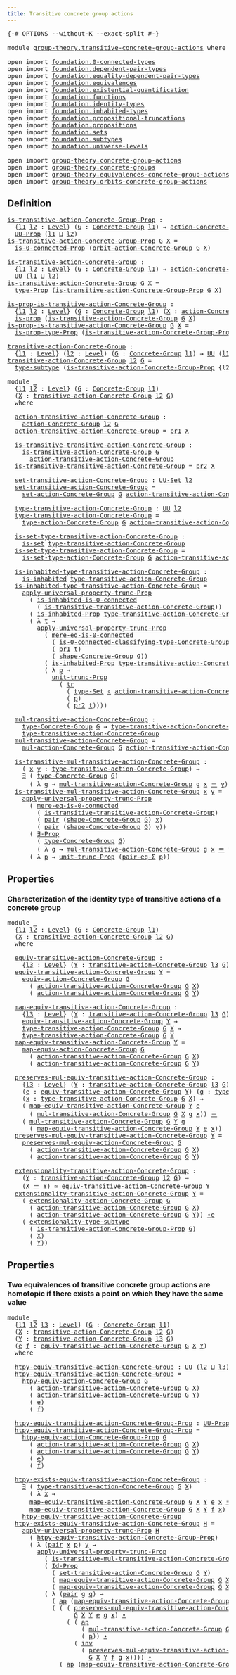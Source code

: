 ```yaml
---
title: Transitive concrete group actions
---
```


<pre class="Agda"><a id="59" class="Symbol">{-#</a> <a id="63" class="Keyword">OPTIONS</a> <a id="71" class="Pragma">--without-K</a> <a id="83" class="Pragma">--exact-split</a> <a id="97" class="Symbol">#-}</a>

<a id="102" class="Keyword">module</a> <a id="109" href="group-theory.transitive-concrete-group-actions.html" class="Module">group-theory.transitive-concrete-group-actions</a> <a id="156" class="Keyword">where</a>

<a id="163" class="Keyword">open</a> <a id="168" class="Keyword">import</a> <a id="175" href="foundation.0-connected-types.html" class="Module">foundation.0-connected-types</a>
<a id="204" class="Keyword">open</a> <a id="209" class="Keyword">import</a> <a id="216" href="foundation.dependent-pair-types.html" class="Module">foundation.dependent-pair-types</a>
<a id="248" class="Keyword">open</a> <a id="253" class="Keyword">import</a> <a id="260" href="foundation.equality-dependent-pair-types.html" class="Module">foundation.equality-dependent-pair-types</a>
<a id="301" class="Keyword">open</a> <a id="306" class="Keyword">import</a> <a id="313" href="foundation.equivalences.html" class="Module">foundation.equivalences</a>
<a id="337" class="Keyword">open</a> <a id="342" class="Keyword">import</a> <a id="349" href="foundation.existential-quantification.html" class="Module">foundation.existential-quantification</a>
<a id="387" class="Keyword">open</a> <a id="392" class="Keyword">import</a> <a id="399" href="foundation.functions.html" class="Module">foundation.functions</a>
<a id="420" class="Keyword">open</a> <a id="425" class="Keyword">import</a> <a id="432" href="foundation.identity-types.html" class="Module">foundation.identity-types</a>
<a id="458" class="Keyword">open</a> <a id="463" class="Keyword">import</a> <a id="470" href="foundation.inhabited-types.html" class="Module">foundation.inhabited-types</a>
<a id="497" class="Keyword">open</a> <a id="502" class="Keyword">import</a> <a id="509" href="foundation.propositional-truncations.html" class="Module">foundation.propositional-truncations</a>
<a id="546" class="Keyword">open</a> <a id="551" class="Keyword">import</a> <a id="558" href="foundation.propositions.html" class="Module">foundation.propositions</a>
<a id="582" class="Keyword">open</a> <a id="587" class="Keyword">import</a> <a id="594" href="foundation.sets.html" class="Module">foundation.sets</a>
<a id="610" class="Keyword">open</a> <a id="615" class="Keyword">import</a> <a id="622" href="foundation.subtypes.html" class="Module">foundation.subtypes</a>
<a id="642" class="Keyword">open</a> <a id="647" class="Keyword">import</a> <a id="654" href="foundation.universe-levels.html" class="Module">foundation.universe-levels</a>

<a id="682" class="Keyword">open</a> <a id="687" class="Keyword">import</a> <a id="694" href="group-theory.concrete-group-actions.html" class="Module">group-theory.concrete-group-actions</a>
<a id="730" class="Keyword">open</a> <a id="735" class="Keyword">import</a> <a id="742" href="group-theory.concrete-groups.html" class="Module">group-theory.concrete-groups</a>
<a id="771" class="Keyword">open</a> <a id="776" class="Keyword">import</a> <a id="783" href="group-theory.equivalences-concrete-group-actions.html" class="Module">group-theory.equivalences-concrete-group-actions</a>
<a id="832" class="Keyword">open</a> <a id="837" class="Keyword">import</a> <a id="844" href="group-theory.orbits-concrete-group-actions.html" class="Module">group-theory.orbits-concrete-group-actions</a>
</pre>
## Definition

<pre class="Agda"><a id="is-transitive-action-Concrete-Group-Prop"></a><a id="915" href="group-theory.transitive-concrete-group-actions.html#915" class="Function">is-transitive-action-Concrete-Group-Prop</a> <a id="956" class="Symbol">:</a>
  <a id="960" class="Symbol">{</a><a id="961" href="group-theory.transitive-concrete-group-actions.html#961" class="Bound">l1</a> <a id="964" href="group-theory.transitive-concrete-group-actions.html#964" class="Bound">l2</a> <a id="967" class="Symbol">:</a> <a id="969" href="Agda.Primitive.html#597" class="Postulate">Level</a><a id="974" class="Symbol">}</a> <a id="976" class="Symbol">(</a><a id="977" href="group-theory.transitive-concrete-group-actions.html#977" class="Bound">G</a> <a id="979" class="Symbol">:</a> <a id="981" href="group-theory.concrete-groups.html#2024" class="Function">Concrete-Group</a> <a id="996" href="group-theory.transitive-concrete-group-actions.html#961" class="Bound">l1</a><a id="998" class="Symbol">)</a> <a id="1000" class="Symbol">→</a> <a id="1002" href="group-theory.concrete-group-actions.html#807" class="Function">action-Concrete-Group</a> <a id="1024" href="group-theory.transitive-concrete-group-actions.html#964" class="Bound">l2</a> <a id="1027" href="group-theory.transitive-concrete-group-actions.html#977" class="Bound">G</a> <a id="1029" class="Symbol">→</a>
  <a id="1033" href="foundation-core.propositions.html#1393" class="Function">UU-Prop</a> <a id="1041" class="Symbol">(</a><a id="1042" href="group-theory.transitive-concrete-group-actions.html#961" class="Bound">l1</a> <a id="1045" href="Agda.Primitive.html#810" class="Primitive Operator">⊔</a> <a id="1047" href="group-theory.transitive-concrete-group-actions.html#964" class="Bound">l2</a><a id="1049" class="Symbol">)</a>
<a id="1051" href="group-theory.transitive-concrete-group-actions.html#915" class="Function">is-transitive-action-Concrete-Group-Prop</a> <a id="1092" href="group-theory.transitive-concrete-group-actions.html#1092" class="Bound">G</a> <a id="1094" href="group-theory.transitive-concrete-group-actions.html#1094" class="Bound">X</a> <a id="1096" class="Symbol">=</a>
  <a id="1100" href="foundation.0-connected-types.html#1644" class="Function">is-0-connected-Prop</a> <a id="1120" class="Symbol">(</a><a id="1121" href="group-theory.orbits-concrete-group-actions.html#420" class="Function">orbit-action-Concrete-Group</a> <a id="1149" href="group-theory.transitive-concrete-group-actions.html#1092" class="Bound">G</a> <a id="1151" href="group-theory.transitive-concrete-group-actions.html#1094" class="Bound">X</a><a id="1152" class="Symbol">)</a>

<a id="is-transitive-action-Concrete-Group"></a><a id="1155" href="group-theory.transitive-concrete-group-actions.html#1155" class="Function">is-transitive-action-Concrete-Group</a> <a id="1191" class="Symbol">:</a>
  <a id="1195" class="Symbol">{</a><a id="1196" href="group-theory.transitive-concrete-group-actions.html#1196" class="Bound">l1</a> <a id="1199" href="group-theory.transitive-concrete-group-actions.html#1199" class="Bound">l2</a> <a id="1202" class="Symbol">:</a> <a id="1204" href="Agda.Primitive.html#597" class="Postulate">Level</a><a id="1209" class="Symbol">}</a> <a id="1211" class="Symbol">(</a><a id="1212" href="group-theory.transitive-concrete-group-actions.html#1212" class="Bound">G</a> <a id="1214" class="Symbol">:</a> <a id="1216" href="group-theory.concrete-groups.html#2024" class="Function">Concrete-Group</a> <a id="1231" href="group-theory.transitive-concrete-group-actions.html#1196" class="Bound">l1</a><a id="1233" class="Symbol">)</a> <a id="1235" class="Symbol">→</a> <a id="1237" href="group-theory.concrete-group-actions.html#807" class="Function">action-Concrete-Group</a> <a id="1259" href="group-theory.transitive-concrete-group-actions.html#1199" class="Bound">l2</a> <a id="1262" href="group-theory.transitive-concrete-group-actions.html#1212" class="Bound">G</a> <a id="1264" class="Symbol">→</a>
  <a id="1268" href="foundation-core.universe-levels.html#235" class="Primitive">UU</a> <a id="1271" class="Symbol">(</a><a id="1272" href="group-theory.transitive-concrete-group-actions.html#1196" class="Bound">l1</a> <a id="1275" href="Agda.Primitive.html#810" class="Primitive Operator">⊔</a> <a id="1277" href="group-theory.transitive-concrete-group-actions.html#1199" class="Bound">l2</a><a id="1279" class="Symbol">)</a>
<a id="1281" href="group-theory.transitive-concrete-group-actions.html#1155" class="Function">is-transitive-action-Concrete-Group</a> <a id="1317" href="group-theory.transitive-concrete-group-actions.html#1317" class="Bound">G</a> <a id="1319" href="group-theory.transitive-concrete-group-actions.html#1319" class="Bound">X</a> <a id="1321" class="Symbol">=</a>
  <a id="1325" href="foundation-core.propositions.html#1495" class="Function">type-Prop</a> <a id="1335" class="Symbol">(</a><a id="1336" href="group-theory.transitive-concrete-group-actions.html#915" class="Function">is-transitive-action-Concrete-Group-Prop</a> <a id="1377" href="group-theory.transitive-concrete-group-actions.html#1317" class="Bound">G</a> <a id="1379" href="group-theory.transitive-concrete-group-actions.html#1319" class="Bound">X</a><a id="1380" class="Symbol">)</a>

<a id="is-prop-is-transitive-action-Concrete-Group"></a><a id="1383" href="group-theory.transitive-concrete-group-actions.html#1383" class="Function">is-prop-is-transitive-action-Concrete-Group</a> <a id="1427" class="Symbol">:</a>
  <a id="1431" class="Symbol">{</a><a id="1432" href="group-theory.transitive-concrete-group-actions.html#1432" class="Bound">l1</a> <a id="1435" href="group-theory.transitive-concrete-group-actions.html#1435" class="Bound">l2</a> <a id="1438" class="Symbol">:</a> <a id="1440" href="Agda.Primitive.html#597" class="Postulate">Level</a><a id="1445" class="Symbol">}</a> <a id="1447" class="Symbol">(</a><a id="1448" href="group-theory.transitive-concrete-group-actions.html#1448" class="Bound">G</a> <a id="1450" class="Symbol">:</a> <a id="1452" href="group-theory.concrete-groups.html#2024" class="Function">Concrete-Group</a> <a id="1467" href="group-theory.transitive-concrete-group-actions.html#1432" class="Bound">l1</a><a id="1469" class="Symbol">)</a> <a id="1471" class="Symbol">(</a><a id="1472" href="group-theory.transitive-concrete-group-actions.html#1472" class="Bound">X</a> <a id="1474" class="Symbol">:</a> <a id="1476" href="group-theory.concrete-group-actions.html#807" class="Function">action-Concrete-Group</a> <a id="1498" href="group-theory.transitive-concrete-group-actions.html#1435" class="Bound">l2</a> <a id="1501" href="group-theory.transitive-concrete-group-actions.html#1448" class="Bound">G</a><a id="1502" class="Symbol">)</a> <a id="1504" class="Symbol">→</a>
  <a id="1508" href="foundation-core.propositions.html#1309" class="Function">is-prop</a> <a id="1516" class="Symbol">(</a><a id="1517" href="group-theory.transitive-concrete-group-actions.html#1155" class="Function">is-transitive-action-Concrete-Group</a> <a id="1553" href="group-theory.transitive-concrete-group-actions.html#1448" class="Bound">G</a> <a id="1555" href="group-theory.transitive-concrete-group-actions.html#1472" class="Bound">X</a><a id="1556" class="Symbol">)</a>
<a id="1558" href="group-theory.transitive-concrete-group-actions.html#1383" class="Function">is-prop-is-transitive-action-Concrete-Group</a> <a id="1602" href="group-theory.transitive-concrete-group-actions.html#1602" class="Bound">G</a> <a id="1604" href="group-theory.transitive-concrete-group-actions.html#1604" class="Bound">X</a> <a id="1606" class="Symbol">=</a>
  <a id="1610" href="foundation-core.propositions.html#1562" class="Function">is-prop-type-Prop</a> <a id="1628" class="Symbol">(</a><a id="1629" href="group-theory.transitive-concrete-group-actions.html#915" class="Function">is-transitive-action-Concrete-Group-Prop</a> <a id="1670" href="group-theory.transitive-concrete-group-actions.html#1602" class="Bound">G</a> <a id="1672" href="group-theory.transitive-concrete-group-actions.html#1604" class="Bound">X</a><a id="1673" class="Symbol">)</a>

<a id="transitive-action-Concrete-Group"></a><a id="1676" href="group-theory.transitive-concrete-group-actions.html#1676" class="Function">transitive-action-Concrete-Group</a> <a id="1709" class="Symbol">:</a>
  <a id="1713" class="Symbol">{</a><a id="1714" href="group-theory.transitive-concrete-group-actions.html#1714" class="Bound">l1</a> <a id="1717" class="Symbol">:</a> <a id="1719" href="Agda.Primitive.html#597" class="Postulate">Level</a><a id="1724" class="Symbol">}</a> <a id="1726" class="Symbol">(</a><a id="1727" href="group-theory.transitive-concrete-group-actions.html#1727" class="Bound">l2</a> <a id="1730" class="Symbol">:</a> <a id="1732" href="Agda.Primitive.html#597" class="Postulate">Level</a><a id="1737" class="Symbol">)</a> <a id="1739" class="Symbol">(</a><a id="1740" href="group-theory.transitive-concrete-group-actions.html#1740" class="Bound">G</a> <a id="1742" class="Symbol">:</a> <a id="1744" href="group-theory.concrete-groups.html#2024" class="Function">Concrete-Group</a> <a id="1759" href="group-theory.transitive-concrete-group-actions.html#1714" class="Bound">l1</a><a id="1761" class="Symbol">)</a> <a id="1763" class="Symbol">→</a> <a id="1765" href="foundation-core.universe-levels.html#235" class="Primitive">UU</a> <a id="1768" class="Symbol">(</a><a id="1769" href="group-theory.transitive-concrete-group-actions.html#1714" class="Bound">l1</a> <a id="1772" href="Agda.Primitive.html#810" class="Primitive Operator">⊔</a> <a id="1774" href="Agda.Primitive.html#780" class="Primitive">lsuc</a> <a id="1779" href="group-theory.transitive-concrete-group-actions.html#1727" class="Bound">l2</a><a id="1781" class="Symbol">)</a>
<a id="1783" href="group-theory.transitive-concrete-group-actions.html#1676" class="Function">transitive-action-Concrete-Group</a> <a id="1816" href="group-theory.transitive-concrete-group-actions.html#1816" class="Bound">l2</a> <a id="1819" href="group-theory.transitive-concrete-group-actions.html#1819" class="Bound">G</a> <a id="1821" class="Symbol">=</a>
  <a id="1825" href="foundation-core.subtypes.html#2555" class="Function">type-subtype</a> <a id="1838" class="Symbol">(</a><a id="1839" href="group-theory.transitive-concrete-group-actions.html#915" class="Function">is-transitive-action-Concrete-Group-Prop</a> <a id="1880" class="Symbol">{</a><a id="1881" class="Argument">l2</a> <a id="1884" class="Symbol">=</a> <a id="1886" href="group-theory.transitive-concrete-group-actions.html#1816" class="Bound">l2</a><a id="1888" class="Symbol">}</a> <a id="1890" href="group-theory.transitive-concrete-group-actions.html#1819" class="Bound">G</a><a id="1891" class="Symbol">)</a>

<a id="1894" class="Keyword">module</a> <a id="1901" href="group-theory.transitive-concrete-group-actions.html#1901" class="Module">_</a>
  <a id="1905" class="Symbol">{</a><a id="1906" href="group-theory.transitive-concrete-group-actions.html#1906" class="Bound">l1</a> <a id="1909" href="group-theory.transitive-concrete-group-actions.html#1909" class="Bound">l2</a> <a id="1912" class="Symbol">:</a> <a id="1914" href="Agda.Primitive.html#597" class="Postulate">Level</a><a id="1919" class="Symbol">}</a> <a id="1921" class="Symbol">(</a><a id="1922" href="group-theory.transitive-concrete-group-actions.html#1922" class="Bound">G</a> <a id="1924" class="Symbol">:</a> <a id="1926" href="group-theory.concrete-groups.html#2024" class="Function">Concrete-Group</a> <a id="1941" href="group-theory.transitive-concrete-group-actions.html#1906" class="Bound">l1</a><a id="1943" class="Symbol">)</a>
  <a id="1947" class="Symbol">(</a><a id="1948" href="group-theory.transitive-concrete-group-actions.html#1948" class="Bound">X</a> <a id="1950" class="Symbol">:</a> <a id="1952" href="group-theory.transitive-concrete-group-actions.html#1676" class="Function">transitive-action-Concrete-Group</a> <a id="1985" href="group-theory.transitive-concrete-group-actions.html#1909" class="Bound">l2</a> <a id="1988" href="group-theory.transitive-concrete-group-actions.html#1922" class="Bound">G</a><a id="1989" class="Symbol">)</a>
  <a id="1993" class="Keyword">where</a>

  <a id="2002" href="group-theory.transitive-concrete-group-actions.html#2002" class="Function">action-transitive-action-Concrete-Group</a> <a id="2042" class="Symbol">:</a>
    <a id="2048" href="group-theory.concrete-group-actions.html#807" class="Function">action-Concrete-Group</a> <a id="2070" href="group-theory.transitive-concrete-group-actions.html#1909" class="Bound">l2</a> <a id="2073" href="group-theory.transitive-concrete-group-actions.html#1922" class="Bound">G</a>
  <a id="2077" href="group-theory.transitive-concrete-group-actions.html#2002" class="Function">action-transitive-action-Concrete-Group</a> <a id="2117" class="Symbol">=</a> <a id="2119" href="foundation-core.dependent-pair-types.html#605" class="Field">pr1</a> <a id="2123" href="group-theory.transitive-concrete-group-actions.html#1948" class="Bound">X</a>

  <a id="2128" href="group-theory.transitive-concrete-group-actions.html#2128" class="Function">is-transitive-transitive-action-Concrete-Group</a> <a id="2175" class="Symbol">:</a>
    <a id="2181" href="group-theory.transitive-concrete-group-actions.html#1155" class="Function">is-transitive-action-Concrete-Group</a> <a id="2217" href="group-theory.transitive-concrete-group-actions.html#1922" class="Bound">G</a>
      <a id="2225" href="group-theory.transitive-concrete-group-actions.html#2002" class="Function">action-transitive-action-Concrete-Group</a>
  <a id="2267" href="group-theory.transitive-concrete-group-actions.html#2128" class="Function">is-transitive-transitive-action-Concrete-Group</a> <a id="2314" class="Symbol">=</a> <a id="2316" href="foundation-core.dependent-pair-types.html#617" class="Field">pr2</a> <a id="2320" href="group-theory.transitive-concrete-group-actions.html#1948" class="Bound">X</a>

  <a id="2325" href="group-theory.transitive-concrete-group-actions.html#2325" class="Function">set-transitive-action-Concrete-Group</a> <a id="2362" class="Symbol">:</a> <a id="2364" href="foundation-core.sets.html#1190" class="Function">UU-Set</a> <a id="2371" href="group-theory.transitive-concrete-group-actions.html#1909" class="Bound">l2</a>
  <a id="2376" href="group-theory.transitive-concrete-group-actions.html#2325" class="Function">set-transitive-action-Concrete-Group</a> <a id="2413" class="Symbol">=</a>
    <a id="2419" href="group-theory.concrete-group-actions.html#1017" class="Function">set-action-Concrete-Group</a> <a id="2445" href="group-theory.transitive-concrete-group-actions.html#1922" class="Bound">G</a> <a id="2447" href="group-theory.transitive-concrete-group-actions.html#2002" class="Function">action-transitive-action-Concrete-Group</a>

  <a id="2490" href="group-theory.transitive-concrete-group-actions.html#2490" class="Function">type-transitive-action-Concrete-Group</a> <a id="2528" class="Symbol">:</a> <a id="2530" href="foundation-core.universe-levels.html#235" class="Primitive">UU</a> <a id="2533" href="group-theory.transitive-concrete-group-actions.html#1909" class="Bound">l2</a>
  <a id="2538" href="group-theory.transitive-concrete-group-actions.html#2490" class="Function">type-transitive-action-Concrete-Group</a> <a id="2576" class="Symbol">=</a>
    <a id="2582" href="group-theory.concrete-group-actions.html#1115" class="Function">type-action-Concrete-Group</a> <a id="2609" href="group-theory.transitive-concrete-group-actions.html#1922" class="Bound">G</a> <a id="2611" href="group-theory.transitive-concrete-group-actions.html#2002" class="Function">action-transitive-action-Concrete-Group</a>

  <a id="2654" href="group-theory.transitive-concrete-group-actions.html#2654" class="Function">is-set-type-transitive-action-Concrete-Group</a> <a id="2699" class="Symbol">:</a>
    <a id="2705" href="foundation-core.sets.html#1113" class="Function">is-set</a> <a id="2712" href="group-theory.transitive-concrete-group-actions.html#2490" class="Function">type-transitive-action-Concrete-Group</a>
  <a id="2752" href="group-theory.transitive-concrete-group-actions.html#2654" class="Function">is-set-type-transitive-action-Concrete-Group</a> <a id="2797" class="Symbol">=</a>
    <a id="2803" href="group-theory.concrete-group-actions.html#1219" class="Function">is-set-type-action-Concrete-Group</a> <a id="2837" href="group-theory.transitive-concrete-group-actions.html#1922" class="Bound">G</a> <a id="2839" href="group-theory.transitive-concrete-group-actions.html#2002" class="Function">action-transitive-action-Concrete-Group</a>

  <a id="2882" href="group-theory.transitive-concrete-group-actions.html#2882" class="Function">is-inhabited-type-transitive-action-Concrete-Group</a> <a id="2933" class="Symbol">:</a>
    <a id="2939" href="foundation.inhabited-types.html#502" class="Function">is-inhabited</a> <a id="2952" href="group-theory.transitive-concrete-group-actions.html#2490" class="Function">type-transitive-action-Concrete-Group</a>
  <a id="2992" href="group-theory.transitive-concrete-group-actions.html#2882" class="Function">is-inhabited-type-transitive-action-Concrete-Group</a> <a id="3043" class="Symbol">=</a>
    <a id="3049" href="foundation.propositional-truncations.html#5769" class="Function">apply-universal-property-trunc-Prop</a>
      <a id="3091" class="Symbol">(</a> <a id="3093" href="foundation.0-connected-types.html#1863" class="Function">is-inhabited-is-0-connected</a>
        <a id="3129" class="Symbol">(</a> <a id="3131" href="group-theory.transitive-concrete-group-actions.html#2128" class="Function">is-transitive-transitive-action-Concrete-Group</a><a id="3177" class="Symbol">))</a>
      <a id="3186" class="Symbol">(</a> <a id="3188" href="foundation.inhabited-types.html#415" class="Function">is-inhabited-Prop</a> <a id="3206" href="group-theory.transitive-concrete-group-actions.html#2490" class="Function">type-transitive-action-Concrete-Group</a><a id="3243" class="Symbol">)</a>
      <a id="3251" class="Symbol">(</a> <a id="3253" class="Symbol">λ</a> <a id="3255" href="group-theory.transitive-concrete-group-actions.html#3255" class="Bound">t</a> <a id="3257" class="Symbol">→</a>
        <a id="3267" href="foundation.propositional-truncations.html#5769" class="Function">apply-universal-property-trunc-Prop</a>
          <a id="3313" class="Symbol">(</a> <a id="3315" href="foundation.0-connected-types.html#2126" class="Function">mere-eq-is-0-connected</a>
            <a id="3350" class="Symbol">(</a> <a id="3352" href="group-theory.concrete-groups.html#2679" class="Function">is-0-connected-classifying-type-Concrete-Group</a> <a id="3399" href="group-theory.transitive-concrete-group-actions.html#1922" class="Bound">G</a><a id="3400" class="Symbol">)</a>
            <a id="3414" class="Symbol">(</a> <a id="3416" href="foundation-core.dependent-pair-types.html#605" class="Field">pr1</a> <a id="3420" href="group-theory.transitive-concrete-group-actions.html#3255" class="Bound">t</a><a id="3421" class="Symbol">)</a>
            <a id="3435" class="Symbol">(</a> <a id="3437" href="group-theory.concrete-groups.html#2555" class="Function">shape-Concrete-Group</a> <a id="3458" href="group-theory.transitive-concrete-group-actions.html#1922" class="Bound">G</a><a id="3459" class="Symbol">))</a>
          <a id="3472" class="Symbol">(</a> <a id="3474" href="foundation.inhabited-types.html#415" class="Function">is-inhabited-Prop</a> <a id="3492" href="group-theory.transitive-concrete-group-actions.html#2490" class="Function">type-transitive-action-Concrete-Group</a><a id="3529" class="Symbol">)</a>
          <a id="3541" class="Symbol">(</a> <a id="3543" class="Symbol">λ</a> <a id="3545" href="group-theory.transitive-concrete-group-actions.html#3545" class="Bound">p</a> <a id="3547" class="Symbol">→</a>
            <a id="3561" href="foundation.propositional-truncations.html#2290" class="Function">unit-trunc-Prop</a>
              <a id="3591" class="Symbol">(</a> <a id="3593" href="foundation-core.identity-types.html#5702" class="Function">tr</a>
                <a id="3612" class="Symbol">(</a> <a id="3614" href="foundation-core.sets.html#1304" class="Function">type-Set</a> <a id="3623" href="foundation-core.functions.html#420" class="Function Operator">∘</a> <a id="3625" href="group-theory.transitive-concrete-group-actions.html#2002" class="Function">action-transitive-action-Concrete-Group</a><a id="3664" class="Symbol">)</a>
                <a id="3682" class="Symbol">(</a> <a id="3684" href="group-theory.transitive-concrete-group-actions.html#3545" class="Bound">p</a><a id="3685" class="Symbol">)</a>
                <a id="3703" class="Symbol">(</a> <a id="3705" href="foundation-core.dependent-pair-types.html#617" class="Field">pr2</a> <a id="3709" href="group-theory.transitive-concrete-group-actions.html#3255" class="Bound">t</a><a id="3710" class="Symbol">))))</a>

  <a id="3718" href="group-theory.transitive-concrete-group-actions.html#3718" class="Function">mul-transitive-action-Concrete-Group</a> <a id="3755" class="Symbol">:</a>
    <a id="3761" href="group-theory.concrete-groups.html#3435" class="Function">type-Concrete-Group</a> <a id="3781" href="group-theory.transitive-concrete-group-actions.html#1922" class="Bound">G</a> <a id="3783" class="Symbol">→</a> <a id="3785" href="group-theory.transitive-concrete-group-actions.html#2490" class="Function">type-transitive-action-Concrete-Group</a> <a id="3823" class="Symbol">→</a>
    <a id="3829" href="group-theory.transitive-concrete-group-actions.html#2490" class="Function">type-transitive-action-Concrete-Group</a>
  <a id="3869" href="group-theory.transitive-concrete-group-actions.html#3718" class="Function">mul-transitive-action-Concrete-Group</a> <a id="3906" class="Symbol">=</a>
    <a id="3912" href="group-theory.concrete-group-actions.html#1372" class="Function">mul-action-Concrete-Group</a> <a id="3938" href="group-theory.transitive-concrete-group-actions.html#1922" class="Bound">G</a> <a id="3940" href="group-theory.transitive-concrete-group-actions.html#2002" class="Function">action-transitive-action-Concrete-Group</a>

  <a id="3983" href="group-theory.transitive-concrete-group-actions.html#3983" class="Function">is-transitive-mul-transitive-action-Concrete-Group</a> <a id="4034" class="Symbol">:</a>
    <a id="4040" class="Symbol">(</a> <a id="4042" href="group-theory.transitive-concrete-group-actions.html#4042" class="Bound">x</a> <a id="4044" href="group-theory.transitive-concrete-group-actions.html#4044" class="Bound">y</a> <a id="4046" class="Symbol">:</a> <a id="4048" href="group-theory.transitive-concrete-group-actions.html#2490" class="Function">type-transitive-action-Concrete-Group</a><a id="4085" class="Symbol">)</a> <a id="4087" class="Symbol">→</a>
    <a id="4093" href="foundation.existential-quantification.html#1774" class="Function">∃</a> <a id="4095" class="Symbol">(</a> <a id="4097" href="group-theory.concrete-groups.html#3435" class="Function">type-Concrete-Group</a> <a id="4117" href="group-theory.transitive-concrete-group-actions.html#1922" class="Bound">G</a><a id="4118" class="Symbol">)</a>
      <a id="4126" class="Symbol">(</a> <a id="4128" class="Symbol">λ</a> <a id="4130" href="group-theory.transitive-concrete-group-actions.html#4130" class="Bound">g</a> <a id="4132" class="Symbol">→</a> <a id="4134" href="group-theory.transitive-concrete-group-actions.html#3718" class="Function">mul-transitive-action-Concrete-Group</a> <a id="4171" href="group-theory.transitive-concrete-group-actions.html#4130" class="Bound">g</a> <a id="4173" href="group-theory.transitive-concrete-group-actions.html#4042" class="Bound">x</a> <a id="4175" href="foundation-core.identity-types.html#1865" class="Function Operator">＝</a> <a id="4177" href="group-theory.transitive-concrete-group-actions.html#4044" class="Bound">y</a><a id="4178" class="Symbol">)</a>
  <a id="4182" href="group-theory.transitive-concrete-group-actions.html#3983" class="Function">is-transitive-mul-transitive-action-Concrete-Group</a> <a id="4233" href="group-theory.transitive-concrete-group-actions.html#4233" class="Bound">x</a> <a id="4235" href="group-theory.transitive-concrete-group-actions.html#4235" class="Bound">y</a> <a id="4237" class="Symbol">=</a>
    <a id="4243" href="foundation.propositional-truncations.html#5769" class="Function">apply-universal-property-trunc-Prop</a>
      <a id="4285" class="Symbol">(</a> <a id="4287" href="foundation.0-connected-types.html#2126" class="Function">mere-eq-is-0-connected</a>
        <a id="4318" class="Symbol">(</a> <a id="4320" href="group-theory.transitive-concrete-group-actions.html#2128" class="Function">is-transitive-transitive-action-Concrete-Group</a><a id="4366" class="Symbol">)</a>
        <a id="4376" class="Symbol">(</a> <a id="4378" href="foundation-core.dependent-pair-types.html#588" class="InductiveConstructor">pair</a> <a id="4383" class="Symbol">(</a><a id="4384" href="group-theory.concrete-groups.html#2555" class="Function">shape-Concrete-Group</a> <a id="4405" href="group-theory.transitive-concrete-group-actions.html#1922" class="Bound">G</a><a id="4406" class="Symbol">)</a> <a id="4408" href="group-theory.transitive-concrete-group-actions.html#4233" class="Bound">x</a><a id="4409" class="Symbol">)</a>
        <a id="4419" class="Symbol">(</a> <a id="4421" href="foundation-core.dependent-pair-types.html#588" class="InductiveConstructor">pair</a> <a id="4426" class="Symbol">(</a><a id="4427" href="group-theory.concrete-groups.html#2555" class="Function">shape-Concrete-Group</a> <a id="4448" href="group-theory.transitive-concrete-group-actions.html#1922" class="Bound">G</a><a id="4449" class="Symbol">)</a> <a id="4451" href="group-theory.transitive-concrete-group-actions.html#4235" class="Bound">y</a><a id="4452" class="Symbol">))</a>
      <a id="4461" class="Symbol">(</a> <a id="4463" href="foundation.existential-quantification.html#1666" class="Function">∃-Prop</a>
        <a id="4478" class="Symbol">(</a> <a id="4480" href="group-theory.concrete-groups.html#3435" class="Function">type-Concrete-Group</a> <a id="4500" href="group-theory.transitive-concrete-group-actions.html#1922" class="Bound">G</a><a id="4501" class="Symbol">)</a>
        <a id="4511" class="Symbol">(</a> <a id="4513" class="Symbol">λ</a> <a id="4515" href="group-theory.transitive-concrete-group-actions.html#4515" class="Bound">g</a> <a id="4517" class="Symbol">→</a> <a id="4519" href="group-theory.transitive-concrete-group-actions.html#3718" class="Function">mul-transitive-action-Concrete-Group</a> <a id="4556" href="group-theory.transitive-concrete-group-actions.html#4515" class="Bound">g</a> <a id="4558" href="group-theory.transitive-concrete-group-actions.html#4233" class="Bound">x</a> <a id="4560" href="foundation-core.identity-types.html#1865" class="Function Operator">＝</a> <a id="4562" href="group-theory.transitive-concrete-group-actions.html#4235" class="Bound">y</a><a id="4563" class="Symbol">))</a>
      <a id="4572" class="Symbol">(</a> <a id="4574" class="Symbol">λ</a> <a id="4576" href="group-theory.transitive-concrete-group-actions.html#4576" class="Bound">p</a> <a id="4578" class="Symbol">→</a> <a id="4580" href="foundation.propositional-truncations.html#2290" class="Function">unit-trunc-Prop</a> <a id="4596" class="Symbol">(</a><a id="4597" href="foundation.equality-dependent-pair-types.html#1398" class="Function">pair-eq-Σ</a> <a id="4607" href="group-theory.transitive-concrete-group-actions.html#4576" class="Bound">p</a><a id="4608" class="Symbol">))</a>
</pre>
## Properties

### Characterization of the identity type of transitive actions of a concrete group

<pre class="Agda"><a id="4720" class="Keyword">module</a> <a id="4727" href="group-theory.transitive-concrete-group-actions.html#4727" class="Module">_</a>
  <a id="4731" class="Symbol">{</a><a id="4732" href="group-theory.transitive-concrete-group-actions.html#4732" class="Bound">l1</a> <a id="4735" href="group-theory.transitive-concrete-group-actions.html#4735" class="Bound">l2</a> <a id="4738" class="Symbol">:</a> <a id="4740" href="Agda.Primitive.html#597" class="Postulate">Level</a><a id="4745" class="Symbol">}</a> <a id="4747" class="Symbol">(</a><a id="4748" href="group-theory.transitive-concrete-group-actions.html#4748" class="Bound">G</a> <a id="4750" class="Symbol">:</a> <a id="4752" href="group-theory.concrete-groups.html#2024" class="Function">Concrete-Group</a> <a id="4767" href="group-theory.transitive-concrete-group-actions.html#4732" class="Bound">l1</a><a id="4769" class="Symbol">)</a>
  <a id="4773" class="Symbol">(</a><a id="4774" href="group-theory.transitive-concrete-group-actions.html#4774" class="Bound">X</a> <a id="4776" class="Symbol">:</a> <a id="4778" href="group-theory.transitive-concrete-group-actions.html#1676" class="Function">transitive-action-Concrete-Group</a> <a id="4811" href="group-theory.transitive-concrete-group-actions.html#4735" class="Bound">l2</a> <a id="4814" href="group-theory.transitive-concrete-group-actions.html#4748" class="Bound">G</a><a id="4815" class="Symbol">)</a>
  <a id="4819" class="Keyword">where</a>

  <a id="4828" href="group-theory.transitive-concrete-group-actions.html#4828" class="Function">equiv-transitive-action-Concrete-Group</a> <a id="4867" class="Symbol">:</a>
    <a id="4873" class="Symbol">{</a><a id="4874" href="group-theory.transitive-concrete-group-actions.html#4874" class="Bound">l3</a> <a id="4877" class="Symbol">:</a> <a id="4879" href="Agda.Primitive.html#597" class="Postulate">Level</a><a id="4884" class="Symbol">}</a> <a id="4886" class="Symbol">(</a><a id="4887" href="group-theory.transitive-concrete-group-actions.html#4887" class="Bound">Y</a> <a id="4889" class="Symbol">:</a> <a id="4891" href="group-theory.transitive-concrete-group-actions.html#1676" class="Function">transitive-action-Concrete-Group</a> <a id="4924" href="group-theory.transitive-concrete-group-actions.html#4874" class="Bound">l3</a> <a id="4927" href="group-theory.transitive-concrete-group-actions.html#4748" class="Bound">G</a><a id="4928" class="Symbol">)</a> <a id="4930" class="Symbol">→</a> <a id="4932" href="foundation-core.universe-levels.html#235" class="Primitive">UU</a> <a id="4935" class="Symbol">(</a><a id="4936" href="group-theory.transitive-concrete-group-actions.html#4732" class="Bound">l1</a> <a id="4939" href="Agda.Primitive.html#810" class="Primitive Operator">⊔</a> <a id="4941" href="group-theory.transitive-concrete-group-actions.html#4735" class="Bound">l2</a> <a id="4944" href="Agda.Primitive.html#810" class="Primitive Operator">⊔</a> <a id="4946" href="group-theory.transitive-concrete-group-actions.html#4874" class="Bound">l3</a><a id="4948" class="Symbol">)</a>
  <a id="4952" href="group-theory.transitive-concrete-group-actions.html#4828" class="Function">equiv-transitive-action-Concrete-Group</a> <a id="4991" href="group-theory.transitive-concrete-group-actions.html#4991" class="Bound">Y</a> <a id="4993" class="Symbol">=</a>
    <a id="4999" href="group-theory.equivalences-concrete-group-actions.html#1156" class="Function">equiv-action-Concrete-Group</a> <a id="5027" href="group-theory.transitive-concrete-group-actions.html#4748" class="Bound">G</a>
      <a id="5035" class="Symbol">(</a> <a id="5037" href="group-theory.transitive-concrete-group-actions.html#2002" class="Function">action-transitive-action-Concrete-Group</a> <a id="5077" href="group-theory.transitive-concrete-group-actions.html#4748" class="Bound">G</a> <a id="5079" href="group-theory.transitive-concrete-group-actions.html#4774" class="Bound">X</a><a id="5080" class="Symbol">)</a>
      <a id="5088" class="Symbol">(</a> <a id="5090" href="group-theory.transitive-concrete-group-actions.html#2002" class="Function">action-transitive-action-Concrete-Group</a> <a id="5130" href="group-theory.transitive-concrete-group-actions.html#4748" class="Bound">G</a> <a id="5132" href="group-theory.transitive-concrete-group-actions.html#4991" class="Bound">Y</a><a id="5133" class="Symbol">)</a>

  <a id="5138" href="group-theory.transitive-concrete-group-actions.html#5138" class="Function">map-equiv-transitive-action-Concrete-Group</a> <a id="5181" class="Symbol">:</a>
    <a id="5187" class="Symbol">{</a><a id="5188" href="group-theory.transitive-concrete-group-actions.html#5188" class="Bound">l3</a> <a id="5191" class="Symbol">:</a> <a id="5193" href="Agda.Primitive.html#597" class="Postulate">Level</a><a id="5198" class="Symbol">}</a> <a id="5200" class="Symbol">(</a><a id="5201" href="group-theory.transitive-concrete-group-actions.html#5201" class="Bound">Y</a> <a id="5203" class="Symbol">:</a> <a id="5205" href="group-theory.transitive-concrete-group-actions.html#1676" class="Function">transitive-action-Concrete-Group</a> <a id="5238" href="group-theory.transitive-concrete-group-actions.html#5188" class="Bound">l3</a> <a id="5241" href="group-theory.transitive-concrete-group-actions.html#4748" class="Bound">G</a><a id="5242" class="Symbol">)</a> <a id="5244" class="Symbol">→</a>
    <a id="5250" href="group-theory.transitive-concrete-group-actions.html#4828" class="Function">equiv-transitive-action-Concrete-Group</a> <a id="5289" href="group-theory.transitive-concrete-group-actions.html#5201" class="Bound">Y</a> <a id="5291" class="Symbol">→</a>
    <a id="5297" href="group-theory.transitive-concrete-group-actions.html#2490" class="Function">type-transitive-action-Concrete-Group</a> <a id="5335" href="group-theory.transitive-concrete-group-actions.html#4748" class="Bound">G</a> <a id="5337" href="group-theory.transitive-concrete-group-actions.html#4774" class="Bound">X</a> <a id="5339" class="Symbol">→</a>
    <a id="5345" href="group-theory.transitive-concrete-group-actions.html#2490" class="Function">type-transitive-action-Concrete-Group</a> <a id="5383" href="group-theory.transitive-concrete-group-actions.html#4748" class="Bound">G</a> <a id="5385" href="group-theory.transitive-concrete-group-actions.html#5201" class="Bound">Y</a>
  <a id="5389" href="group-theory.transitive-concrete-group-actions.html#5138" class="Function">map-equiv-transitive-action-Concrete-Group</a> <a id="5432" href="group-theory.transitive-concrete-group-actions.html#5432" class="Bound">Y</a> <a id="5434" class="Symbol">=</a>
    <a id="5440" href="group-theory.equivalences-concrete-group-actions.html#3118" class="Function">map-equiv-action-Concrete-Group</a> <a id="5472" href="group-theory.transitive-concrete-group-actions.html#4748" class="Bound">G</a>
      <a id="5480" class="Symbol">(</a> <a id="5482" href="group-theory.transitive-concrete-group-actions.html#2002" class="Function">action-transitive-action-Concrete-Group</a> <a id="5522" href="group-theory.transitive-concrete-group-actions.html#4748" class="Bound">G</a> <a id="5524" href="group-theory.transitive-concrete-group-actions.html#4774" class="Bound">X</a><a id="5525" class="Symbol">)</a>
      <a id="5533" class="Symbol">(</a> <a id="5535" href="group-theory.transitive-concrete-group-actions.html#2002" class="Function">action-transitive-action-Concrete-Group</a> <a id="5575" href="group-theory.transitive-concrete-group-actions.html#4748" class="Bound">G</a> <a id="5577" href="group-theory.transitive-concrete-group-actions.html#5432" class="Bound">Y</a><a id="5578" class="Symbol">)</a>

  <a id="5583" href="group-theory.transitive-concrete-group-actions.html#5583" class="Function">preserves-mul-equiv-transitive-action-Concrete-Group</a> <a id="5636" class="Symbol">:</a>
    <a id="5642" class="Symbol">{</a><a id="5643" href="group-theory.transitive-concrete-group-actions.html#5643" class="Bound">l3</a> <a id="5646" class="Symbol">:</a> <a id="5648" href="Agda.Primitive.html#597" class="Postulate">Level</a><a id="5653" class="Symbol">}</a> <a id="5655" class="Symbol">(</a><a id="5656" href="group-theory.transitive-concrete-group-actions.html#5656" class="Bound">Y</a> <a id="5658" class="Symbol">:</a> <a id="5660" href="group-theory.transitive-concrete-group-actions.html#1676" class="Function">transitive-action-Concrete-Group</a> <a id="5693" href="group-theory.transitive-concrete-group-actions.html#5643" class="Bound">l3</a> <a id="5696" href="group-theory.transitive-concrete-group-actions.html#4748" class="Bound">G</a><a id="5697" class="Symbol">)</a> <a id="5699" class="Symbol">→</a>
    <a id="5705" class="Symbol">(</a><a id="5706" href="group-theory.transitive-concrete-group-actions.html#5706" class="Bound">e</a> <a id="5708" class="Symbol">:</a> <a id="5710" href="group-theory.transitive-concrete-group-actions.html#4828" class="Function">equiv-transitive-action-Concrete-Group</a> <a id="5749" href="group-theory.transitive-concrete-group-actions.html#5656" class="Bound">Y</a><a id="5750" class="Symbol">)</a> <a id="5752" class="Symbol">(</a><a id="5753" href="group-theory.transitive-concrete-group-actions.html#5753" class="Bound">g</a> <a id="5755" class="Symbol">:</a> <a id="5757" href="group-theory.concrete-groups.html#3435" class="Function">type-Concrete-Group</a> <a id="5777" href="group-theory.transitive-concrete-group-actions.html#4748" class="Bound">G</a><a id="5778" class="Symbol">)</a>
    <a id="5784" class="Symbol">(</a><a id="5785" href="group-theory.transitive-concrete-group-actions.html#5785" class="Bound">x</a> <a id="5787" class="Symbol">:</a> <a id="5789" href="group-theory.transitive-concrete-group-actions.html#2490" class="Function">type-transitive-action-Concrete-Group</a> <a id="5827" href="group-theory.transitive-concrete-group-actions.html#4748" class="Bound">G</a> <a id="5829" href="group-theory.transitive-concrete-group-actions.html#4774" class="Bound">X</a><a id="5830" class="Symbol">)</a> <a id="5832" class="Symbol">→</a>
    <a id="5838" class="Symbol">(</a> <a id="5840" href="group-theory.transitive-concrete-group-actions.html#5138" class="Function">map-equiv-transitive-action-Concrete-Group</a> <a id="5883" href="group-theory.transitive-concrete-group-actions.html#5656" class="Bound">Y</a> <a id="5885" href="group-theory.transitive-concrete-group-actions.html#5706" class="Bound">e</a>
      <a id="5893" class="Symbol">(</a> <a id="5895" href="group-theory.transitive-concrete-group-actions.html#3718" class="Function">mul-transitive-action-Concrete-Group</a> <a id="5932" href="group-theory.transitive-concrete-group-actions.html#4748" class="Bound">G</a> <a id="5934" href="group-theory.transitive-concrete-group-actions.html#4774" class="Bound">X</a> <a id="5936" href="group-theory.transitive-concrete-group-actions.html#5753" class="Bound">g</a> <a id="5938" href="group-theory.transitive-concrete-group-actions.html#5785" class="Bound">x</a><a id="5939" class="Symbol">))</a> <a id="5942" href="foundation-core.identity-types.html#1865" class="Function Operator">＝</a>
    <a id="5948" class="Symbol">(</a> <a id="5950" href="group-theory.transitive-concrete-group-actions.html#3718" class="Function">mul-transitive-action-Concrete-Group</a> <a id="5987" href="group-theory.transitive-concrete-group-actions.html#4748" class="Bound">G</a> <a id="5989" href="group-theory.transitive-concrete-group-actions.html#5656" class="Bound">Y</a> <a id="5991" href="group-theory.transitive-concrete-group-actions.html#5753" class="Bound">g</a>
      <a id="5999" class="Symbol">(</a> <a id="6001" href="group-theory.transitive-concrete-group-actions.html#5138" class="Function">map-equiv-transitive-action-Concrete-Group</a> <a id="6044" href="group-theory.transitive-concrete-group-actions.html#5656" class="Bound">Y</a> <a id="6046" href="group-theory.transitive-concrete-group-actions.html#5706" class="Bound">e</a> <a id="6048" href="group-theory.transitive-concrete-group-actions.html#5785" class="Bound">x</a><a id="6049" class="Symbol">))</a>
  <a id="6054" href="group-theory.transitive-concrete-group-actions.html#5583" class="Function">preserves-mul-equiv-transitive-action-Concrete-Group</a> <a id="6107" href="group-theory.transitive-concrete-group-actions.html#6107" class="Bound">Y</a> <a id="6109" class="Symbol">=</a>
    <a id="6115" href="group-theory.equivalences-concrete-group-actions.html#3377" class="Function">preserves-mul-equiv-action-Concrete-Group</a> <a id="6157" href="group-theory.transitive-concrete-group-actions.html#4748" class="Bound">G</a>
      <a id="6165" class="Symbol">(</a> <a id="6167" href="group-theory.transitive-concrete-group-actions.html#2002" class="Function">action-transitive-action-Concrete-Group</a> <a id="6207" href="group-theory.transitive-concrete-group-actions.html#4748" class="Bound">G</a> <a id="6209" href="group-theory.transitive-concrete-group-actions.html#4774" class="Bound">X</a><a id="6210" class="Symbol">)</a>
      <a id="6218" class="Symbol">(</a> <a id="6220" href="group-theory.transitive-concrete-group-actions.html#2002" class="Function">action-transitive-action-Concrete-Group</a> <a id="6260" href="group-theory.transitive-concrete-group-actions.html#4748" class="Bound">G</a> <a id="6262" href="group-theory.transitive-concrete-group-actions.html#6107" class="Bound">Y</a><a id="6263" class="Symbol">)</a>

  <a id="6268" href="group-theory.transitive-concrete-group-actions.html#6268" class="Function">extensionality-transitive-action-Concrete-Group</a> <a id="6316" class="Symbol">:</a>
    <a id="6322" class="Symbol">(</a><a id="6323" href="group-theory.transitive-concrete-group-actions.html#6323" class="Bound">Y</a> <a id="6325" class="Symbol">:</a> <a id="6327" href="group-theory.transitive-concrete-group-actions.html#1676" class="Function">transitive-action-Concrete-Group</a> <a id="6360" href="group-theory.transitive-concrete-group-actions.html#4735" class="Bound">l2</a> <a id="6363" href="group-theory.transitive-concrete-group-actions.html#4748" class="Bound">G</a><a id="6364" class="Symbol">)</a> <a id="6366" class="Symbol">→</a>
    <a id="6372" class="Symbol">(</a><a id="6373" href="group-theory.transitive-concrete-group-actions.html#4774" class="Bound">X</a> <a id="6375" href="foundation-core.identity-types.html#1865" class="Function Operator">＝</a> <a id="6377" href="group-theory.transitive-concrete-group-actions.html#6323" class="Bound">Y</a><a id="6378" class="Symbol">)</a> <a id="6380" href="foundation-core.equivalences.html#1621" class="Function Operator">≃</a> <a id="6382" href="group-theory.transitive-concrete-group-actions.html#4828" class="Function">equiv-transitive-action-Concrete-Group</a> <a id="6421" href="group-theory.transitive-concrete-group-actions.html#6323" class="Bound">Y</a>
  <a id="6425" href="group-theory.transitive-concrete-group-actions.html#6268" class="Function">extensionality-transitive-action-Concrete-Group</a> <a id="6473" href="group-theory.transitive-concrete-group-actions.html#6473" class="Bound">Y</a> <a id="6475" class="Symbol">=</a>
    <a id="6481" class="Symbol">(</a> <a id="6483" href="group-theory.equivalences-concrete-group-actions.html#1478" class="Function">extensionality-action-Concrete-Group</a> <a id="6520" href="group-theory.transitive-concrete-group-actions.html#4748" class="Bound">G</a>
      <a id="6528" class="Symbol">(</a> <a id="6530" href="group-theory.transitive-concrete-group-actions.html#2002" class="Function">action-transitive-action-Concrete-Group</a> <a id="6570" href="group-theory.transitive-concrete-group-actions.html#4748" class="Bound">G</a> <a id="6572" href="group-theory.transitive-concrete-group-actions.html#4774" class="Bound">X</a><a id="6573" class="Symbol">)</a>
      <a id="6581" class="Symbol">(</a> <a id="6583" href="group-theory.transitive-concrete-group-actions.html#2002" class="Function">action-transitive-action-Concrete-Group</a> <a id="6623" href="group-theory.transitive-concrete-group-actions.html#4748" class="Bound">G</a> <a id="6625" href="group-theory.transitive-concrete-group-actions.html#6473" class="Bound">Y</a><a id="6626" class="Symbol">))</a> <a id="6629" href="foundation-core.equivalences.html#7869" class="Function Operator">∘e</a>
    <a id="6636" class="Symbol">(</a> <a id="6638" href="foundation-core.subtypes.html#3200" class="Function">extensionality-type-subtype</a>
      <a id="6672" class="Symbol">(</a> <a id="6674" href="group-theory.transitive-concrete-group-actions.html#915" class="Function">is-transitive-action-Concrete-Group-Prop</a> <a id="6715" href="group-theory.transitive-concrete-group-actions.html#4748" class="Bound">G</a><a id="6716" class="Symbol">)</a>
      <a id="6724" class="Symbol">(</a> <a id="6726" href="group-theory.transitive-concrete-group-actions.html#4774" class="Bound">X</a><a id="6727" class="Symbol">)</a>
      <a id="6735" class="Symbol">(</a> <a id="6737" href="group-theory.transitive-concrete-group-actions.html#6473" class="Bound">Y</a><a id="6738" class="Symbol">))</a>
</pre>
## Properties

### Two equivalences of transitive concrete group actions are homotopic if there exists a point on which they have the same value

<pre class="Agda"><a id="6902" class="Keyword">module</a> <a id="6909" href="group-theory.transitive-concrete-group-actions.html#6909" class="Module">_</a>
  <a id="6913" class="Symbol">{</a><a id="6914" href="group-theory.transitive-concrete-group-actions.html#6914" class="Bound">l1</a> <a id="6917" href="group-theory.transitive-concrete-group-actions.html#6917" class="Bound">l2</a> <a id="6920" href="group-theory.transitive-concrete-group-actions.html#6920" class="Bound">l3</a> <a id="6923" class="Symbol">:</a> <a id="6925" href="Agda.Primitive.html#597" class="Postulate">Level</a><a id="6930" class="Symbol">}</a> <a id="6932" class="Symbol">(</a><a id="6933" href="group-theory.transitive-concrete-group-actions.html#6933" class="Bound">G</a> <a id="6935" class="Symbol">:</a> <a id="6937" href="group-theory.concrete-groups.html#2024" class="Function">Concrete-Group</a> <a id="6952" href="group-theory.transitive-concrete-group-actions.html#6914" class="Bound">l1</a><a id="6954" class="Symbol">)</a>
  <a id="6958" class="Symbol">(</a><a id="6959" href="group-theory.transitive-concrete-group-actions.html#6959" class="Bound">X</a> <a id="6961" class="Symbol">:</a> <a id="6963" href="group-theory.transitive-concrete-group-actions.html#1676" class="Function">transitive-action-Concrete-Group</a> <a id="6996" href="group-theory.transitive-concrete-group-actions.html#6917" class="Bound">l2</a> <a id="6999" href="group-theory.transitive-concrete-group-actions.html#6933" class="Bound">G</a><a id="7000" class="Symbol">)</a>
  <a id="7004" class="Symbol">(</a><a id="7005" href="group-theory.transitive-concrete-group-actions.html#7005" class="Bound">Y</a> <a id="7007" class="Symbol">:</a> <a id="7009" href="group-theory.transitive-concrete-group-actions.html#1676" class="Function">transitive-action-Concrete-Group</a> <a id="7042" href="group-theory.transitive-concrete-group-actions.html#6920" class="Bound">l3</a> <a id="7045" href="group-theory.transitive-concrete-group-actions.html#6933" class="Bound">G</a><a id="7046" class="Symbol">)</a>
  <a id="7050" class="Symbol">(</a><a id="7051" href="group-theory.transitive-concrete-group-actions.html#7051" class="Bound">e</a> <a id="7053" href="group-theory.transitive-concrete-group-actions.html#7053" class="Bound">f</a> <a id="7055" class="Symbol">:</a> <a id="7057" href="group-theory.transitive-concrete-group-actions.html#4828" class="Function">equiv-transitive-action-Concrete-Group</a> <a id="7096" href="group-theory.transitive-concrete-group-actions.html#6933" class="Bound">G</a> <a id="7098" href="group-theory.transitive-concrete-group-actions.html#6959" class="Bound">X</a> <a id="7100" href="group-theory.transitive-concrete-group-actions.html#7005" class="Bound">Y</a><a id="7101" class="Symbol">)</a>
  <a id="7105" class="Keyword">where</a>
  
  <a id="7116" href="group-theory.transitive-concrete-group-actions.html#7116" class="Function">htpy-equiv-transitive-action-Concrete-Group</a> <a id="7160" class="Symbol">:</a> <a id="7162" href="foundation-core.universe-levels.html#235" class="Primitive">UU</a> <a id="7165" class="Symbol">(</a><a id="7166" href="group-theory.transitive-concrete-group-actions.html#6917" class="Bound">l2</a> <a id="7169" href="Agda.Primitive.html#810" class="Primitive Operator">⊔</a> <a id="7171" href="group-theory.transitive-concrete-group-actions.html#6920" class="Bound">l3</a><a id="7173" class="Symbol">)</a>
  <a id="7177" href="group-theory.transitive-concrete-group-actions.html#7116" class="Function">htpy-equiv-transitive-action-Concrete-Group</a> <a id="7221" class="Symbol">=</a>
    <a id="7227" href="group-theory.equivalences-concrete-group-actions.html#3836" class="Function">htpy-equiv-action-Concrete-Group</a> <a id="7260" href="group-theory.transitive-concrete-group-actions.html#6933" class="Bound">G</a>
      <a id="7268" class="Symbol">(</a> <a id="7270" href="group-theory.transitive-concrete-group-actions.html#2002" class="Function">action-transitive-action-Concrete-Group</a> <a id="7310" href="group-theory.transitive-concrete-group-actions.html#6933" class="Bound">G</a> <a id="7312" href="group-theory.transitive-concrete-group-actions.html#6959" class="Bound">X</a><a id="7313" class="Symbol">)</a>
      <a id="7321" class="Symbol">(</a> <a id="7323" href="group-theory.transitive-concrete-group-actions.html#2002" class="Function">action-transitive-action-Concrete-Group</a> <a id="7363" href="group-theory.transitive-concrete-group-actions.html#6933" class="Bound">G</a> <a id="7365" href="group-theory.transitive-concrete-group-actions.html#7005" class="Bound">Y</a><a id="7366" class="Symbol">)</a>
      <a id="7374" class="Symbol">(</a> <a id="7376" href="group-theory.transitive-concrete-group-actions.html#7051" class="Bound">e</a><a id="7377" class="Symbol">)</a>
      <a id="7385" class="Symbol">(</a> <a id="7387" href="group-theory.transitive-concrete-group-actions.html#7053" class="Bound">f</a><a id="7388" class="Symbol">)</a>

  <a id="7393" href="group-theory.transitive-concrete-group-actions.html#7393" class="Function">htpy-equiv-transitive-action-Concrete-Group-Prop</a> <a id="7442" class="Symbol">:</a> <a id="7444" href="foundation-core.propositions.html#1393" class="Function">UU-Prop</a> <a id="7452" class="Symbol">(</a><a id="7453" href="group-theory.transitive-concrete-group-actions.html#6917" class="Bound">l2</a> <a id="7456" href="Agda.Primitive.html#810" class="Primitive Operator">⊔</a> <a id="7458" href="group-theory.transitive-concrete-group-actions.html#6920" class="Bound">l3</a><a id="7460" class="Symbol">)</a>
  <a id="7464" href="group-theory.transitive-concrete-group-actions.html#7393" class="Function">htpy-equiv-transitive-action-Concrete-Group-Prop</a> <a id="7513" class="Symbol">=</a>
    <a id="7519" href="group-theory.equivalences-concrete-group-actions.html#5326" class="Function">htpy-equiv-action-Concrete-Group-Prop</a> <a id="7557" href="group-theory.transitive-concrete-group-actions.html#6933" class="Bound">G</a>
      <a id="7565" class="Symbol">(</a> <a id="7567" href="group-theory.transitive-concrete-group-actions.html#2002" class="Function">action-transitive-action-Concrete-Group</a> <a id="7607" href="group-theory.transitive-concrete-group-actions.html#6933" class="Bound">G</a> <a id="7609" href="group-theory.transitive-concrete-group-actions.html#6959" class="Bound">X</a><a id="7610" class="Symbol">)</a>
      <a id="7618" class="Symbol">(</a> <a id="7620" href="group-theory.transitive-concrete-group-actions.html#2002" class="Function">action-transitive-action-Concrete-Group</a> <a id="7660" href="group-theory.transitive-concrete-group-actions.html#6933" class="Bound">G</a> <a id="7662" href="group-theory.transitive-concrete-group-actions.html#7005" class="Bound">Y</a><a id="7663" class="Symbol">)</a>
      <a id="7671" class="Symbol">(</a> <a id="7673" href="group-theory.transitive-concrete-group-actions.html#7051" class="Bound">e</a><a id="7674" class="Symbol">)</a>
      <a id="7682" class="Symbol">(</a> <a id="7684" href="group-theory.transitive-concrete-group-actions.html#7053" class="Bound">f</a><a id="7685" class="Symbol">)</a>
    
  <a id="7694" href="group-theory.transitive-concrete-group-actions.html#7694" class="Function">htpy-exists-equiv-transitive-action-Concrete-Group</a> <a id="7745" class="Symbol">:</a>
    <a id="7751" href="foundation.existential-quantification.html#1774" class="Function">∃</a> <a id="7753" class="Symbol">(</a> <a id="7755" href="group-theory.transitive-concrete-group-actions.html#2490" class="Function">type-transitive-action-Concrete-Group</a> <a id="7793" href="group-theory.transitive-concrete-group-actions.html#6933" class="Bound">G</a> <a id="7795" href="group-theory.transitive-concrete-group-actions.html#6959" class="Bound">X</a><a id="7796" class="Symbol">)</a>
      <a id="7804" class="Symbol">(</a> <a id="7806" class="Symbol">λ</a> <a id="7808" href="group-theory.transitive-concrete-group-actions.html#7808" class="Bound">x</a> <a id="7810" class="Symbol">→</a>
      <a id="7818" href="group-theory.transitive-concrete-group-actions.html#5138" class="Function">map-equiv-transitive-action-Concrete-Group</a> <a id="7861" href="group-theory.transitive-concrete-group-actions.html#6933" class="Bound">G</a> <a id="7863" href="group-theory.transitive-concrete-group-actions.html#6959" class="Bound">X</a> <a id="7865" href="group-theory.transitive-concrete-group-actions.html#7005" class="Bound">Y</a> <a id="7867" href="group-theory.transitive-concrete-group-actions.html#7051" class="Bound">e</a> <a id="7869" href="group-theory.transitive-concrete-group-actions.html#7808" class="Bound">x</a> <a id="7871" href="foundation-core.identity-types.html#1865" class="Function Operator">＝</a>
      <a id="7879" href="group-theory.transitive-concrete-group-actions.html#5138" class="Function">map-equiv-transitive-action-Concrete-Group</a> <a id="7922" href="group-theory.transitive-concrete-group-actions.html#6933" class="Bound">G</a> <a id="7924" href="group-theory.transitive-concrete-group-actions.html#6959" class="Bound">X</a> <a id="7926" href="group-theory.transitive-concrete-group-actions.html#7005" class="Bound">Y</a> <a id="7928" href="group-theory.transitive-concrete-group-actions.html#7053" class="Bound">f</a> <a id="7930" href="group-theory.transitive-concrete-group-actions.html#7808" class="Bound">x</a><a id="7931" class="Symbol">)</a> <a id="7933" class="Symbol">→</a>
    <a id="7939" href="group-theory.transitive-concrete-group-actions.html#7116" class="Function">htpy-equiv-transitive-action-Concrete-Group</a>
  <a id="7985" href="group-theory.transitive-concrete-group-actions.html#7694" class="Function">htpy-exists-equiv-transitive-action-Concrete-Group</a> <a id="8036" href="group-theory.transitive-concrete-group-actions.html#8036" class="Bound">H</a> <a id="8038" class="Symbol">=</a>
    <a id="8044" href="foundation.propositional-truncations.html#5769" class="Function">apply-universal-property-trunc-Prop</a> <a id="8080" href="group-theory.transitive-concrete-group-actions.html#8036" class="Bound">H</a>
      <a id="8088" class="Symbol">(</a> <a id="8090" href="group-theory.transitive-concrete-group-actions.html#7393" class="Function">htpy-equiv-transitive-action-Concrete-Group-Prop</a><a id="8138" class="Symbol">)</a>
      <a id="8146" class="Symbol">(</a> <a id="8148" class="Symbol">λ</a> <a id="8150" class="Symbol">(</a><a id="8151" href="foundation-core.dependent-pair-types.html#588" class="InductiveConstructor">pair</a> <a id="8156" href="group-theory.transitive-concrete-group-actions.html#8156" class="Bound">x</a> <a id="8158" href="group-theory.transitive-concrete-group-actions.html#8158" class="Bound">p</a><a id="8159" class="Symbol">)</a> <a id="8161" href="group-theory.transitive-concrete-group-actions.html#8161" class="Bound">y</a> <a id="8163" class="Symbol">→</a>
        <a id="8173" href="foundation.propositional-truncations.html#5769" class="Function">apply-universal-property-trunc-Prop</a>
          <a id="8219" class="Symbol">(</a> <a id="8221" href="group-theory.transitive-concrete-group-actions.html#3983" class="Function">is-transitive-mul-transitive-action-Concrete-Group</a> <a id="8272" href="group-theory.transitive-concrete-group-actions.html#6933" class="Bound">G</a> <a id="8274" href="group-theory.transitive-concrete-group-actions.html#6959" class="Bound">X</a> <a id="8276" href="group-theory.transitive-concrete-group-actions.html#8156" class="Bound">x</a> <a id="8278" href="group-theory.transitive-concrete-group-actions.html#8161" class="Bound">y</a><a id="8279" class="Symbol">)</a>
          <a id="8291" class="Symbol">(</a> <a id="8293" href="foundation-core.sets.html#1420" class="Function">Id-Prop</a>
            <a id="8313" class="Symbol">(</a> <a id="8315" href="group-theory.transitive-concrete-group-actions.html#2325" class="Function">set-transitive-action-Concrete-Group</a> <a id="8352" href="group-theory.transitive-concrete-group-actions.html#6933" class="Bound">G</a> <a id="8354" href="group-theory.transitive-concrete-group-actions.html#7005" class="Bound">Y</a><a id="8355" class="Symbol">)</a>
            <a id="8369" class="Symbol">(</a> <a id="8371" href="group-theory.transitive-concrete-group-actions.html#5138" class="Function">map-equiv-transitive-action-Concrete-Group</a> <a id="8414" href="group-theory.transitive-concrete-group-actions.html#6933" class="Bound">G</a> <a id="8416" href="group-theory.transitive-concrete-group-actions.html#6959" class="Bound">X</a> <a id="8418" href="group-theory.transitive-concrete-group-actions.html#7005" class="Bound">Y</a> <a id="8420" href="group-theory.transitive-concrete-group-actions.html#7051" class="Bound">e</a> <a id="8422" href="group-theory.transitive-concrete-group-actions.html#8161" class="Bound">y</a><a id="8423" class="Symbol">)</a>
            <a id="8437" class="Symbol">(</a> <a id="8439" href="group-theory.transitive-concrete-group-actions.html#5138" class="Function">map-equiv-transitive-action-Concrete-Group</a> <a id="8482" href="group-theory.transitive-concrete-group-actions.html#6933" class="Bound">G</a> <a id="8484" href="group-theory.transitive-concrete-group-actions.html#6959" class="Bound">X</a> <a id="8486" href="group-theory.transitive-concrete-group-actions.html#7005" class="Bound">Y</a> <a id="8488" href="group-theory.transitive-concrete-group-actions.html#7053" class="Bound">f</a> <a id="8490" href="group-theory.transitive-concrete-group-actions.html#8161" class="Bound">y</a><a id="8491" class="Symbol">))</a>
          <a id="8504" class="Symbol">(</a> <a id="8506" class="Symbol">λ</a> <a id="8508" class="Symbol">(</a><a id="8509" href="foundation-core.dependent-pair-types.html#588" class="InductiveConstructor">pair</a> <a id="8514" href="group-theory.transitive-concrete-group-actions.html#8514" class="Bound">g</a> <a id="8516" href="group-theory.transitive-concrete-group-actions.html#8516" class="Bound">q</a><a id="8517" class="Symbol">)</a> <a id="8519" class="Symbol">→</a>
            <a id="8533" class="Symbol">(</a> <a id="8535" href="foundation-core.identity-types.html#4003" class="Function">ap</a> <a id="8538" class="Symbol">(</a><a id="8539" href="group-theory.transitive-concrete-group-actions.html#5138" class="Function">map-equiv-transitive-action-Concrete-Group</a> <a id="8582" href="group-theory.transitive-concrete-group-actions.html#6933" class="Bound">G</a> <a id="8584" href="group-theory.transitive-concrete-group-actions.html#6959" class="Bound">X</a> <a id="8586" href="group-theory.transitive-concrete-group-actions.html#7005" class="Bound">Y</a> <a id="8588" href="group-theory.transitive-concrete-group-actions.html#7051" class="Bound">e</a><a id="8589" class="Symbol">)</a> <a id="8591" class="Symbol">(</a><a id="8592" href="foundation-core.identity-types.html#2729" class="Function">inv</a> <a id="8596" href="group-theory.transitive-concrete-group-actions.html#8516" class="Bound">q</a><a id="8597" class="Symbol">))</a> <a id="8600" href="foundation-core.identity-types.html#2425" class="Function Operator">∙</a>
            <a id="8614" class="Symbol">(</a> <a id="8616" class="Symbol">(</a> <a id="8618" class="Symbol">(</a> <a id="8620" href="group-theory.transitive-concrete-group-actions.html#5583" class="Function">preserves-mul-equiv-transitive-action-Concrete-Group</a>
                  <a id="8691" href="group-theory.transitive-concrete-group-actions.html#6933" class="Bound">G</a> <a id="8693" href="group-theory.transitive-concrete-group-actions.html#6959" class="Bound">X</a> <a id="8695" href="group-theory.transitive-concrete-group-actions.html#7005" class="Bound">Y</a> <a id="8697" href="group-theory.transitive-concrete-group-actions.html#7051" class="Bound">e</a> <a id="8699" href="group-theory.transitive-concrete-group-actions.html#8514" class="Bound">g</a> <a id="8701" href="group-theory.transitive-concrete-group-actions.html#8156" class="Bound">x</a><a id="8702" class="Symbol">)</a> <a id="8704" href="foundation-core.identity-types.html#2425" class="Function Operator">∙</a>
                <a id="8722" class="Symbol">(</a> <a id="8724" class="Symbol">(</a> <a id="8726" href="foundation-core.identity-types.html#4003" class="Function">ap</a>
                    <a id="8749" class="Symbol">(</a> <a id="8751" href="group-theory.transitive-concrete-group-actions.html#3718" class="Function">mul-transitive-action-Concrete-Group</a> <a id="8788" href="group-theory.transitive-concrete-group-actions.html#6933" class="Bound">G</a> <a id="8790" href="group-theory.transitive-concrete-group-actions.html#7005" class="Bound">Y</a> <a id="8792" href="group-theory.transitive-concrete-group-actions.html#8514" class="Bound">g</a><a id="8793" class="Symbol">)</a>
                    <a id="8815" class="Symbol">(</a> <a id="8817" href="group-theory.transitive-concrete-group-actions.html#8158" class="Bound">p</a><a id="8818" class="Symbol">))</a> <a id="8821" href="foundation-core.identity-types.html#2425" class="Function Operator">∙</a>
                  <a id="8841" class="Symbol">(</a> <a id="8843" href="foundation-core.identity-types.html#2729" class="Function">inv</a>
                    <a id="8867" class="Symbol">(</a> <a id="8869" href="group-theory.transitive-concrete-group-actions.html#5583" class="Function">preserves-mul-equiv-transitive-action-Concrete-Group</a>
                      <a id="8944" href="group-theory.transitive-concrete-group-actions.html#6933" class="Bound">G</a> <a id="8946" href="group-theory.transitive-concrete-group-actions.html#6959" class="Bound">X</a> <a id="8948" href="group-theory.transitive-concrete-group-actions.html#7005" class="Bound">Y</a> <a id="8950" href="group-theory.transitive-concrete-group-actions.html#7053" class="Bound">f</a> <a id="8952" href="group-theory.transitive-concrete-group-actions.html#8514" class="Bound">g</a> <a id="8954" href="group-theory.transitive-concrete-group-actions.html#8156" class="Bound">x</a><a id="8955" class="Symbol">))))</a> <a id="8960" href="foundation-core.identity-types.html#2425" class="Function Operator">∙</a>
              <a id="8976" class="Symbol">(</a> <a id="8978" href="foundation-core.identity-types.html#4003" class="Function">ap</a> <a id="8981" class="Symbol">(</a><a id="8982" href="group-theory.transitive-concrete-group-actions.html#5138" class="Function">map-equiv-transitive-action-Concrete-Group</a> <a id="9025" href="group-theory.transitive-concrete-group-actions.html#6933" class="Bound">G</a> <a id="9027" href="group-theory.transitive-concrete-group-actions.html#6959" class="Bound">X</a> <a id="9029" href="group-theory.transitive-concrete-group-actions.html#7005" class="Bound">Y</a> <a id="9031" href="group-theory.transitive-concrete-group-actions.html#7053" class="Bound">f</a><a id="9032" class="Symbol">)</a> <a id="9034" href="group-theory.transitive-concrete-group-actions.html#8516" class="Bound">q</a><a id="9035" class="Symbol">))))</a>
</pre>
